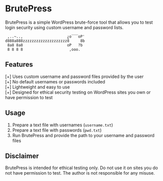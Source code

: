# BrutePress

BrutePress is a simple WordPress brute-force tool that allows you to test login security using custom username and password lists.

     ,..~..,                    ¿o‾‾‾oP'
    d888a888zzzzzzzzzzzzzzzzzzzz8     8b
     8a8 8a8                    oP   ?b
     8 8 8 8                     ,ooo.



## Features

[+] Uses custom username and password files provided by the user  
[+] No default usernames or passwords included  
[+] Lightweight and easy to use  
[+] Designed for ethical security testing on WordPress sites you own or have permission to test  

## Usage

1. Prepare a text file with usernames (`username.txt`)  
2. Prepare a text file with passwords (`pwd.txt`)  
3. Run BrutePress and provide the path to your username and password files  

## Disclaimer

BrutePress is intended for ethical testing only. Do not use it on sites you do not have permission to test. The author is not responsible for any misuse.
